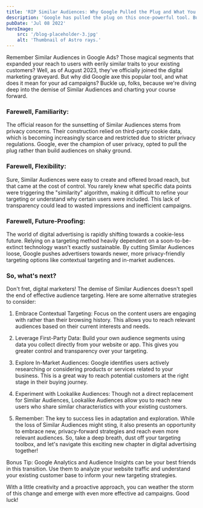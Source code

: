 ```yaml
---
title: 'RIP Similar Audiences: Why Google Pulled the Plug and What You Can Do Now'
description: 'Google has pulled the plug on this once-powerful tool. But why did they do it, and what does it mean for your ad campaigns?'
pubDate: 'Jul 08 2022'
heroImage: 
    src: '/blog-placeholder-3.jpg'
    alt: 'Thumbnail of Astro rays.'
---
```


Remember Similar Audiences in Google Ads? Those magical segments that expanded your reach to users with eerily similar traits to your existing customers? Well, as of August 2023, they've officially joined the digital marketing graveyard. But why did Google axe this popular tool, and what does it mean for your ad campaigns? Buckle up, folks, because we're diving deep into the demise of Similar Audiences and charting your course forward.

### Farewell, Familiarity:

The official reason for the sunsetting of Similar Audiences stems from privacy concerns. Their construction relied on third-party cookie data, which is becoming increasingly scarce and restricted due to stricter privacy regulations. Google, ever the champion of user privacy, opted to pull the plug rather than build audiences on shaky ground.

### Farewell, Flexibility:

Sure, Similar Audiences were easy to create and offered broad reach, but that came at the cost of control. You rarely knew what specific data points were triggering the "similarity" algorithm, making it difficult to refine your targeting or understand why certain users were included. This lack of transparency could lead to wasted impressions and inefficient campaigns.

### Farewell, Future-Proofing:

The world of digital advertising is rapidly shifting towards a cookie-less future. Relying on a targeting method heavily dependent on a soon-to-be-extinct technology wasn't exactly sustainable. By cutting Similar Audiences loose, Google pushes advertisers towards newer, more privacy-friendly targeting options like contextual targeting and in-market audiences.

### So, what's next?

Don't fret, digital marketers! The demise of Similar Audiences doesn't spell the end of effective audience targeting. Here are some alternative strategies to consider:

1. Embrace Contextual Targeting: Focus on the content users are engaging with rather than their browsing history. This allows you to reach relevant audiences based on their current interests and needs.

2. Leverage First-Party Data: Build your own audience segments using data you collect directly from your website or app. This gives you greater control and transparency over your targeting.

3. Explore In-Market Audiences: Google identifies users actively researching or considering products or services related to your business. This is a great way to reach potential customers at the right stage in their buying journey.

4. Experiment with Lookalike Audiences: Though not a direct replacement for Similar Audiences, Lookalike Audiences allow you to reach new users who share similar characteristics with your existing customers.

5. Remember: The key to success lies in adaptation and exploration. While the loss of Similar Audiences might sting, it also presents an opportunity to embrace new, privacy-forward strategies and reach even more relevant audiences. So, take a deep breath, dust off your targeting toolbox, and let's navigate this exciting new chapter in digital advertising together!

Bonus Tip: Google Analytics and Audience Insights can be your best friends in this transition. Use them to analyze your website traffic and understand your existing customer base to inform your new targeting strategies.

With a little creativity and a proactive approach, you can weather the storm of this change and emerge with even more effective ad campaigns. Good luck!
